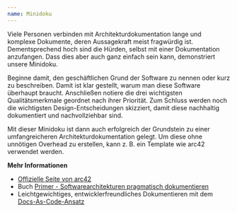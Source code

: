```yaml
---
name: Minidoku
---
```

Viele Personen verbinden mit Architekturdokumentation lange und komplexe Dokumente,
deren Aussagekraft meist fragwürdig ist. Dementsprechend hoch sind die Hürden, selbst
mit einer Dokumentation anzufangen. Dass dies aber auch ganz einfach sein kann, demonstriert unsere
Minidoku.

Beginne damit, den geschäftlichen Grund der Software zu nennen oder kurz zu beschreiben. Damit
ist klar gestellt, warum man diese Software überhaupt braucht. Anschließen notiere die drei wichtigsten
Qualitätsmerkmale geordnet nach ihrer Priorität. Zum Schluss werden noch die wichtigsten Design-Entscheidungen
skizziert, damit diese nachhaltig dokumentiert und nachvollziehbar sind.

Mit dieser Minidoku ist dann auch erfolgreich der Grundstein zu einer umfangreicheren Architekturdokumentation gelegt.
Um diese ohne unnötigen Overhead zu erstellen, kann z. B. ein Template wie arc42 verwendet werden.

**Mehr Informationen**

* [Offizielle Seite von arc42](https://arc42.org/)
* Buch [Primer - Softwarearchitekturen pragmatisch dokumentieren](https://leanpub.com/arc42-primer)
* Leichtgewichtiges, entwicklerfreundliches Dokumentieren mit dem [Docs-As-Code-Ansatz](https://docs-as-co.de/)
